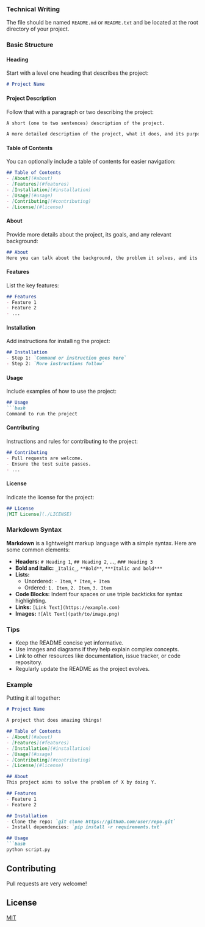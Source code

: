 ### Technical Writing
The file should be named `README.md` or `README.txt` and be located at the root directory of your project.

### Basic Structure
#### Heading
Start with a level one heading that describes the project:

```markdown
# Project Name
```

#### Project Description
Follow that with a paragraph or two describing the project:

```markdown
A short (one to two sentences) description of the project.

A more detailed description of the project, what it does, and its purpose.
```

#### Table of Contents
You can optionally include a table of contents for easier navigation:

```markdown
## Table of Contents
- [About](#about)
- [Features](#features)
- [Installation](#installation)
- [Usage](#usage)
- [Contributing](#contributing)
- [License](#license)
```

#### About
Provide more details about the project, its goals, and any relevant background:

```markdown
## About
Here you can talk about the background, the problem it solves, and its goals.
```

#### Features
List the key features:

```markdown
## Features
- Feature 1
- Feature 2
- ...
```

#### Installation
Add instructions for installing the project:

```markdown
## Installation
- Step 1: `Command or instruction goes here`
- Step 2: `More instructions follow`
```

#### Usage
Include examples of how to use the project:

```markdown
## Usage
```bash
Command to run the project
```

#### Contributing
Instructions and rules for contributing to the project:

```markdown
## Contributing
- Pull requests are welcome.
- Ensure the test suite passes.
- ...
```

#### License
Indicate the license for the project:

```markdown
## License
[MIT License](./LICENSE)
```

### Markdown Syntax
**Markdown** is a lightweight markup language with a simple syntax. Here are some common elements:

- **Headers:** `# Heading 1`, `## Heading 2`, ..., `### Heading 3`
- **Bold and italic:** `_Italic_`, `**Bold**`, `***Italic and bold***`
- **Lists:**
  - Unordered: `- Item`, `* Item`, `+ Item`
  - Ordered: `1. Item`, `2. Item`, `3. Item`
- **Code Blocks:** Indent four spaces or use triple backticks for syntax highlighting.
- **Links:** `[Link Text](https://example.com)`
- **Images:** `![Alt Text](path/to/image.png)`

### Tips
- Keep the README concise yet informative.
- Use images and diagrams if they help explain complex concepts.
- Link to other resources like documentation, issue tracker, or code repository.
- Regularly update the README as the project evolves.

### Example
Putting it all together:

```markdown
# Project Name

A project that does amazing things!

## Table of Contents
- [About](#about)
- [Features](#features)
- [Installation](#installation)
- [Usage](#usage)
- [Contributing](#contributing)
- [License](#license)

## About
This project aims to solve the problem of X by doing Y.

## Features
- Feature 1
- Feature 2

## Installation
- Clone the repo: `git clone https://github.com/user/repo.git`
- Install dependencies: `pip install -r requirements.txt`

## Usage
```bash
python script.py
```

## Contributing
Pull requests are very welcome!

## License
[MIT](./LICENSE)
```
